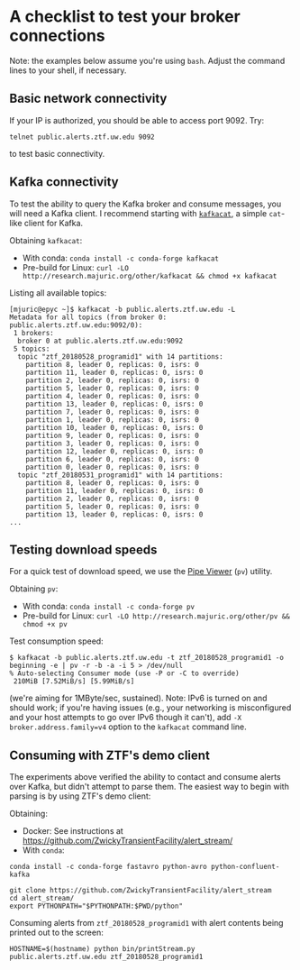 # A checklist to test your broker connections

Note: the examples below assume you're using `bash`. Adjust the command lines to your shell, if necessary.

## Basic network connectivity

If your IP is authorized, you should be able to access port 9092. Try:

```
telnet public.alerts.ztf.uw.edu 9092
```

to test basic connectivity.

## Kafka connectivity

To test the ability to query the Kafka broker and consume messages, you will need a Kafka client. 
I recommend starting with [`kafkacat`](https://github.com/edenhill/kafkacat), a simple `cat`-like
client for Kafka.

Obtaining `kafkacat`:
* With conda: `conda install -c conda-forge kafkacat`
* Pre-build for Linux: `curl -LO http://research.majuric.org/other/kafkacat && chmod +x kafkacat`

Listing all available topics:
```
[mjuric@epyc ~]$ kafkacat -b public.alerts.ztf.uw.edu -L
Metadata for all topics (from broker 0: public.alerts.ztf.uw.edu:9092/0):
 1 brokers:
  broker 0 at public.alerts.ztf.uw.edu:9092
 5 topics:
  topic "ztf_20180528_programid1" with 14 partitions:
    partition 8, leader 0, replicas: 0, isrs: 0
    partition 11, leader 0, replicas: 0, isrs: 0
    partition 2, leader 0, replicas: 0, isrs: 0
    partition 5, leader 0, replicas: 0, isrs: 0
    partition 4, leader 0, replicas: 0, isrs: 0
    partition 13, leader 0, replicas: 0, isrs: 0
    partition 7, leader 0, replicas: 0, isrs: 0
    partition 1, leader 0, replicas: 0, isrs: 0
    partition 10, leader 0, replicas: 0, isrs: 0
    partition 9, leader 0, replicas: 0, isrs: 0
    partition 3, leader 0, replicas: 0, isrs: 0
    partition 12, leader 0, replicas: 0, isrs: 0
    partition 6, leader 0, replicas: 0, isrs: 0
    partition 0, leader 0, replicas: 0, isrs: 0
  topic "ztf_20180531_programid1" with 14 partitions:
    partition 8, leader 0, replicas: 0, isrs: 0
    partition 11, leader 0, replicas: 0, isrs: 0
    partition 2, leader 0, replicas: 0, isrs: 0
    partition 5, leader 0, replicas: 0, isrs: 0
    partition 13, leader 0, replicas: 0, isrs: 0
...
```

## Testing download speeds

For a quick test of download speed, we use the [Pipe Viewer](http://www.ivarch.com/programs/pv.shtml) (`pv`) utility.

Obtaining `pv`:
* With conda: `conda install -c conda-forge pv`
* Pre-build for Linux: `curl -LO http://research.majuric.org/other/pv && chmod +x pv`

Test consumption speed:
```
$ kafkacat -b public.alerts.ztf.uw.edu -t ztf_20180528_programid1 -o beginning -e | pv -r -b -a -i 5 > /dev/null
% Auto-selecting Consumer mode (use -P or -C to override)
 210MiB [7.52MiB/s] [5.99MiB/s]
```
(we're aiming for 1MByte/sec, sustained). Note: IPv6 is turned on and should work; if you're having issues 
(e.g., your networking is misconfigured and your host attempts to go over IPv6 though it can't), add
`-X broker.address.family=v4` option to the `kafkacat` command line.

## Consuming with ZTF's demo client

The experiments above verified the ability to contact and consume alerts over Kafka, but didn't 
attempt to parse them. The easiest way to begin with parsing is by using ZTF's demo client:

Obtaining:
* Docker: See instructions at https://github.com/ZwickyTransientFacility/alert_stream/
* With `conda`: 
```
conda install -c conda-forge fastavro python-avro python-confluent-kafka

git clone https://github.com/ZwickyTransientFacility/alert_stream
cd alert_stream/
export PYTHONPATH="$PYTHONPATH:$PWD/python"
```

Consuming alerts from `ztf_20180528_programid1` with alert contents being printed out to the screen:
```
HOSTNAME=$(hostname) python bin/printStream.py public.alerts.ztf.uw.edu ztf_20180528_programid1
```

